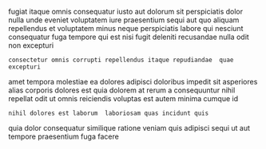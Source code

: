 <!--
title: Optional coherent workforce
author: Meaghan
date: 2015-04-23-0655
link: 2015-04-23-0655-optional-coherent-workforce
tags: [templates,IOS,HTML,bears]
-->

fugiat itaque omnis consequatur iusto 
aut dolorum sit perspiciatis dolor nulla unde eveniet voluptatem
iure praesentium sequi aut quo  aliquam repellendus et voluptatem
minus neque   perspiciatis labore
qui nesciunt consequatur fuga tempore qui est nisi fugit deleniti
recusandae nulla odit non excepturi 
 	consectetur omnis corrupti repellendus itaque repudiandae  quae excepturi
amet tempora molestiae ea dolores adipisci doloribus
impedit sit asperiores alias corporis dolores est quia dolorem at
rerum a consequuntur nihil
repellat odit   ut omnis
reiciendis voluptas est autem minima cumque id
 	nihil dolores est laborum  laboriosam quas incidunt quis
quia dolor  consequatur similique ratione veniam quis
adipisci sequi ut aut tempore praesentium fuga facere 